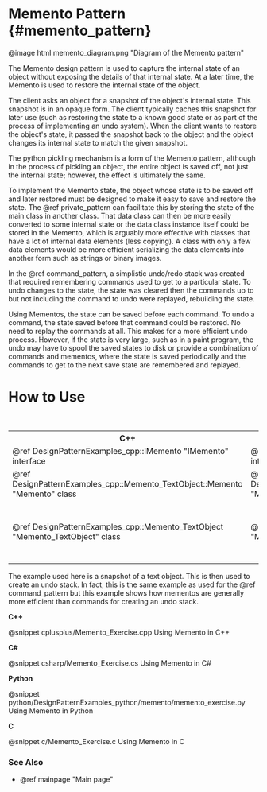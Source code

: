 # Memento Pattern {#memento_pattern}

@image html memento_diagram.png "Diagram of the Memento pattern"

The Memento design pattern is used to capture the internal state of an
object without exposing the details of that internal state.  At a later
time, the Memento is used to restore the internal state of the object.

The client asks an object for a snapshot of the object's internal state.
This snapshot is in an opaque form.  The client typically caches this
snapshot for later use (such as restoring the state to a known good state
or as part of the process of implementing an undo system).  When the
client wants to restore the object's state, it passed the snapshot back to
the object and the object changes its internal state to match the given
snapshot.

The python pickling mechanism is a form of the Memento pattern, although in
the process of pickling an object, the entire object is saved off, not just
the internal state; however, the effect is ultimately the same.

To implement the Memento state, the object whose state is to be saved off
and later restored must be designed to make it easy to save and restore the
state.  The @ref private_pattern can facilitate this by storing the state
of the main class in another class.  That data class can then be more
easily converted to some internal state or the data class instance itself
could be stored in the Memento, which is arguably more effective with
classes that have a lot of internal data elements (less copying).  A class
with only a few data elements would be more efficient serializing the data
elements into another form such as strings or binary images.

In the @ref command_pattern, a simplistic undo/redo stack was created that
required remembering commands used to get to a particular state.  To undo
changes to the state, the state was cleared then the commands up to but not
including the command to undo were replayed, rebuilding the state.

Using Mementos, the state can be saved before each command.  To undo a
command, the state saved before that command could be restored.  No need to
replay the commands at all.  This makes for a more efficient undo process.
However, if the state is very large, such as in a paint program, the undo
may have to spool the saved states to disk or provide a combination of
commands and mementos, where the state is saved periodically and the
commands to get to the next save state are remembered and replayed.

# How to Use

<table>
<caption>Links to the Memento class and interface</caption>
<tr>
  <th>C++
  <th>C#
  <th>Python
  <th>C
<tr>
  <td>@ref DesignPatternExamples_cpp::IMemento "IMemento" interface
  <td>@ref DesignPatternExamples_csharp.IMemento "IMemento" interface
  <td>@ref DesignPatternExamples_python.memento.memento.IMemento "IMemento" interface
  <td>Not Applicable
<tr>
  <td>@ref DesignPatternExamples_cpp::Memento_TextObject::Memento "Memento" class
  <td>@ref DesignPatternExamples_csharp.Memento_TextObject.Memento "Memento" class
  <td>@ref DesignPatternExamples_python.memento.memento.Memento_TextObject.Memento "Memento" class
  <td>Memento structure<br>
      Memento_Create()<br>
      Memento_Destroy()
<tr>
  <td>@ref DesignPatternExamples_cpp::Memento_TextObject "Memento_TextObject" class
  <td>@ref DesignPatternExamples_csharp.Memento_TextObject "Memento_TextObject" class
  <td>@ref DesignPatternExamples_python.memento.memento.Memento_TextObject "Memento_TextObject" class
  <td>Memento_TextObject structure<br>
      Memento_TextObject_Create()<br>
      Memento_TextObject_Destroy()<br>
      Memento_TextObject_GetText()<br>
      Memento_TextObject_SetText()<br>
      Memento_TextObject_ToString()
</table>

The example used here is a snapshot of a text object.  This is then used
to create an undo stack.  In fact, this is the same example as used for
the @ref command_pattern but this example shows how mementos are generally more
efficient than commands for creating an undo stack.

__C++__

@snippet cplusplus/Memento_Exercise.cpp Using Memento in C++

__C#__

@snippet csharp/Memento_Exercise.cs Using Memento in C#

__Python__

@snippet python/DesignPatternExamples_python/memento/memento_exercise.py Using Memento in Python

__C__

@snippet c/Memento_Exercise.c Using Memento in C

### See Also
- @ref mainpage "Main page"
